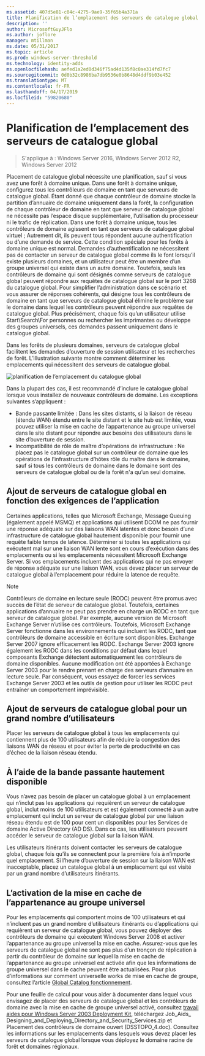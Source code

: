 ```yaml
---
ms.assetid: 407d5e81-c04c-4275-9ae9-35f65b4a371a
title: Planification de l’emplacement des serveurs de catalogue global
description: ''
author: MicrosoftGuyJFlo
ms.author: joflore
manager: mtillman
ms.date: 05/31/2017
ms.topic: article
ms.prod: windows-server-threshold
ms.technology: identity-adds
ms.openlocfilehash: aefed1a2ed0d346f75ad4d135f8c0ae314fd7fc7
ms.sourcegitcommit: 0d0b32c8986ba7db9536e0b8648d4ddf9b03e452
ms.translationtype: MT
ms.contentlocale: fr-FR
ms.lasthandoff: 04/17/2019
ms.locfileid: "59820680"
---
```

# <a name="planning-global-catalog-server-placement"></a>Planification de l’emplacement des serveurs de catalogue global

>S'applique à : Windows Server 2016, Windows Server 2012 R2, Windows Server 2012

Placement de catalogue global nécessite une planification, sauf si vous avez une forêt à domaine unique. Dans une forêt à domaine unique, configurez tous les contrôleurs de domaine en tant que serveurs de catalogue global. Étant donné que chaque contrôleur de domaine stocke la partition d’annuaire de domaine uniquement dans la forêt, la configuration de chaque contrôleur de domaine en tant que serveur de catalogue global ne nécessite pas l’espace disque supplémentaire, l’utilisation du processeur ni le trafic de réplication. Dans une forêt à domaine unique, tous les contrôleurs de domaine agissent en tant que serveurs de catalogue global virtuel ; Autrement dit, ils peuvent tous répondent aucune authentification ou d’une demande de service. Cette condition spéciale pour les forêts à domaine unique est normal. Demandes d’authentification ne nécessitent pas de contacter un serveur de catalogue global comme ils le font lorsqu’il existe plusieurs domaines, et un utilisateur peut être un membre d’un groupe universel qui existe dans un autre domaine. Toutefois, seuls les contrôleurs de domaine qui sont désignés comme serveurs de catalogue global peuvent répondre aux requêtes de catalogue global sur le port 3268 du catalogue global. Pour simplifier l’administration dans ce scénario et vous assurer de réponses cohérents, qui désigne tous les contrôleurs de domaine en tant que serveurs de catalogue global élimine le problème sur le domaine dans lequel les contrôleurs peuvent répondre aux requêtes de catalogue global. Plus précisément, chaque fois qu’un utilisateur utilise Start\Search\For personnes ou rechercher les imprimantes ou développe des groupes universels, ces demandes passent uniquement dans le catalogue global.  
  
Dans les forêts de plusieurs domaines, serveurs de catalogue global facilitent les demandes d’ouverture de session utilisateur et les recherches de forêt. L’illustration suivante montre comment déterminer les emplacements qui nécessitent des serveurs de catalogue global.  
  
![planification de l’emplacement du catalogue global](media/Planning-Global-Catalog-Server-Placement/8fc4777c-47b6-4ee7-b8ad-a04e7c5ee67f.gif)  
  
Dans la plupart des cas, il est recommandé d’inclure le catalogue global lorsque vous installez de nouveaux contrôleurs de domaine. Les exceptions suivantes s’appliquent :  
  
- Bande passante limitée : Dans les sites distants, si la liaison de réseau (étendu WAN) étendu entre le site distant et le site hub est limitée, vous pouvez utiliser la mise en cache de l’appartenance au groupe universel dans le site distant pour répondre aux besoins des utilisateurs dans le site d’ouverture de session.  
- Incompatibilité de rôle de maître d’opérations de infrastructure : Ne placez pas le catalogue global sur un contrôleur de domaine que les opérations de l’infrastructure d’hôtes rôle du maître dans le domaine, sauf si tous les contrôleurs de domaine dans le domaine sont des serveurs de catalogue global ou de la forêt n'a qu’un seul domaine.  
  
## <a name="adding-global-catalog-servers-based-on-application-requirements"></a>Ajout de serveurs de catalogue global en fonction des exigences de l’application

Certaines applications, telles que Microsoft Exchange, Message Queuing (également appelé MSMQ) et applications qui utilisent DCOM ne pas fournir une réponse adéquate sur des liaisons WAN latentes et donc besoin d’une infrastructure de catalogue global hautement disponible pour fournir une requête faible temps de latence. Déterminer si toutes les applications qui exécutent mal sur une liaison WAN lente sont en cours d’exécution dans des emplacements ou si les emplacements nécessitent Microsoft Exchange Server. Si vos emplacements incluent des applications qui ne pas envoyer de réponse adéquate sur une liaison WAN, vous devez placer un serveur de catalogue global à l’emplacement pour réduire la latence de requête.  
  
> [!NOTE]  
> Contrôleurs de domaine en lecture seule (RODC) peuvent être promus avec succès de l’état de serveur de catalogue global. Toutefois, certaines applications d’annuaire ne peut pas prendre en charge un RODC en tant que serveur de catalogue global. Par exemple, aucune version de Microsoft Exchange Server n’utilise ces contrôleurs. Toutefois, Microsoft Exchange Server fonctionne dans les environnements qui incluent les RODC, tant que contrôleurs de domaine accessible en écriture sont disponibles. Exchange Server 2007 ignore efficacement les RODC. Exchange Server 2003 ignore également les RODC dans les conditions par défaut dans lequel composants Exchange détectent automatiquement les contrôleurs de domaine disponibles. Aucune modification ont été apportées à Exchange Server 2003 pour le rendre prenant en charge des serveurs d’annuaire en lecture seule. Par conséquent, vous essayez de forcer les services Exchange Server 2003 et les outils de gestion pour utiliser les RODC peut entraîner un comportement imprévisible.  
  
## <a name="adding-global-catalog-servers-for-a-large-number-of-users"></a>Ajout de serveurs de catalogue global pour un grand nombre d’utilisateurs

Placer les serveurs de catalogue global à tous les emplacements qui contiennent plus de 100 utilisateurs afin de réduire la congestion des liaisons WAN de réseau et pour éviter la perte de productivité en cas d’échec de la liaison réseau étendu.  
  
## <a name="using-highly-available-bandwidth"></a>À l’aide de la bande passante hautement disponible

Vous n’avez pas besoin de placer un catalogue global à un emplacement qui n’inclut pas les applications qui requièrent un serveur de catalogue global, inclut moins de 100 utilisateurs et est également connecté à un autre emplacement qui inclut un serveur de catalogue global par une liaison réseau étendu est de 100 pour cent un disponibles pour les Services de domaine Active Directory (AD DS). Dans ce cas, les utilisateurs peuvent accéder le serveur de catalogue global sur la liaison WAN.  
  
Les utilisateurs itinérants doivent contacter les serveurs de catalogue global, chaque fois qu’ils se connectent pour la première fois à n’importe quel emplacement. Si l’heure d’ouverture de session sur la liaison WAN est inacceptable, placez un catalogue global à un emplacement qui est visité par un grand nombre d’utilisateurs itinérants.  
  
## <a name="enabling-universal-group-membership-caching"></a>L’activation de la mise en cache de l’appartenance au groupe universel

Pour les emplacements qui comportent moins de 100 utilisateurs et qui n’incluent pas un grand nombre d’utilisateurs itinérants ou d’applications qui requièrent un serveur de catalogue global, vous pouvez déployer des contrôleurs de domaine qui exécutent Windows Server 2008 et activer l’appartenance au groupe universel la mise en cache. Assurez-vous que les serveurs de catalogue global ne sont pas plus d’un tronçon de réplication à partir du contrôleur de domaine sur lequel la mise en cache de l’appartenance au groupe universel est activée afin que les informations de groupe universel dans le cache peuvent être actualisées. Pour plus d’informations sur comment universelle works de mise en cache de groupe, consultez l’article [Global Catalog fonctionnement](https://go.microsoft.com/fwlink/?LinkId=107063).  
  
Pour une feuille de calcul pour vous aider à documenter dans lequel vous envisagez de placer des serveurs de catalogue global et les contrôleurs de domaine avec la mise en cache de groupe universel activé, consultez [travail aides pour Windows Server 2003 Deployment Kit](https://go.microsoft.com/fwlink/?LinkID=102558), téléchargez Job_Aids_ Designing_and_Deploying_Directory_and_Security_Services.zip et Placement des contrôleurs de domaine ouvert (DSSTOPO_4.doc). Consultez les informations sur les emplacements dans lesquels vous devez placer les serveurs de catalogue global lorsque vous déployez le domaine racine de forêt et domaines régionaux.  
